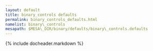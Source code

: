```yaml
---
layout: default
title: binary_controls defaults
permalink: binary_controls_defaults.html
namelist: binary\_controls
mesapath: $MESA\_DIR/binary/defaults/binary\_controls.defaults
---
```


{% include docheader.markdown %}
